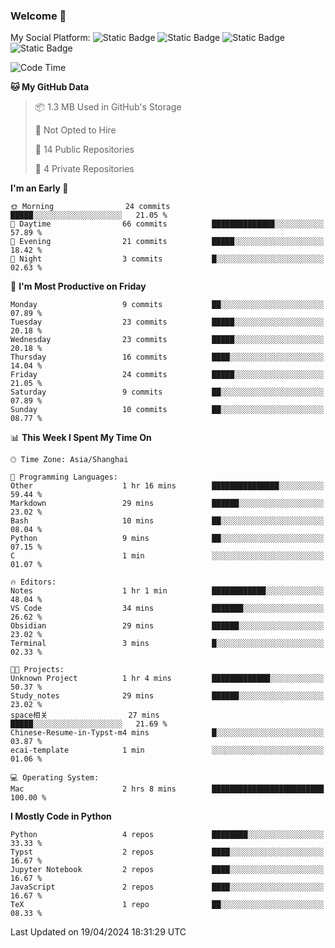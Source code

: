 ### Welcome 👋

<!--
**CheneyNine/CheneyNine** is a ✨ _special_ ✨ repository because its `README.md` (this file) appears on your GitHub profile.

Here are some ideas to get you started:

- 🔭 I’m currently working on ...
- 🌱 I’m currently learning ...
- 👯 I’m looking to collaborate on ...
- 🤔 I’m looking for help with ...
- 💬 Ask me about ...
- 📫 How to reach me: ...
- 😄 Pronouns: ...
- ⚡ Fun fact: ...
-->

My Social Platform:
![Static Badge](https://img.shields.io/badge/_-CheneyNine-black?style=flat&logo=Github&logoColor=white&cacheSeconds=https%3A%2F%2Fgithub.com%2FCheneyNine)
![Static Badge](https://img.shields.io/badge/_-cheneynine.top-purple?style=flat&logo=googlehome&logoColor=white&link=https%3A%2F%2Fwww.cheneynine.top)
![Static Badge](https://img.shields.io/badge/_-CQU__Cheney-green?style=flat&logo=wechat&logoColor=white&link=https%3A%2F%2Fwww.linkedin.com%2Fin%2Fyinan-chen-9b09202b9%2F)
![Static Badge](https://img.shields.io/badge/_-Cheney-blue?style=flat&logo=linkedin&logoColor=white&link=https%3A%2F%2Fwww.linkedin.com%2Fin%2Fyinan-chen-9b09202b9%2F)


<!--START_SECTION:waka-->
![Code Time](http://img.shields.io/badge/Code%20Time-16%20hrs-blue)



**🐱 My GitHub Data** 

> 📦 1.3 MB Used in GitHub's Storage 
 > 
> 🚫 Not Opted to Hire
 > 
> 📜 14 Public Repositories 
 > 
> 🔑 4 Private Repositories 
 > 
**I'm an Early 🐤** 

```text
🌞 Morning                24 commits          █████░░░░░░░░░░░░░░░░░░░░   21.05 % 
🌆 Daytime                66 commits          ██████████████░░░░░░░░░░░   57.89 % 
🌃 Evening                21 commits          █████░░░░░░░░░░░░░░░░░░░░   18.42 % 
🌙 Night                  3 commits           █░░░░░░░░░░░░░░░░░░░░░░░░   02.63 % 
```
📅 **I'm Most Productive on Friday** 

```text
Monday                   9 commits           ██░░░░░░░░░░░░░░░░░░░░░░░   07.89 % 
Tuesday                  23 commits          █████░░░░░░░░░░░░░░░░░░░░   20.18 % 
Wednesday                23 commits          █████░░░░░░░░░░░░░░░░░░░░   20.18 % 
Thursday                 16 commits          ████░░░░░░░░░░░░░░░░░░░░░   14.04 % 
Friday                   24 commits          █████░░░░░░░░░░░░░░░░░░░░   21.05 % 
Saturday                 9 commits           ██░░░░░░░░░░░░░░░░░░░░░░░   07.89 % 
Sunday                   10 commits          ██░░░░░░░░░░░░░░░░░░░░░░░   08.77 % 
```


📊 **This Week I Spent My Time On** 

```text
🕑︎ Time Zone: Asia/Shanghai

💬 Programming Languages: 
Other                    1 hr 16 mins        ███████████████░░░░░░░░░░   59.44 % 
Markdown                 29 mins             ██████░░░░░░░░░░░░░░░░░░░   23.02 % 
Bash                     10 mins             ██░░░░░░░░░░░░░░░░░░░░░░░   08.04 % 
Python                   9 mins              ██░░░░░░░░░░░░░░░░░░░░░░░   07.15 % 
C                        1 min               ░░░░░░░░░░░░░░░░░░░░░░░░░   01.07 % 

🔥 Editors: 
Notes                    1 hr 1 min          ████████████░░░░░░░░░░░░░   48.04 % 
VS Code                  34 mins             ███████░░░░░░░░░░░░░░░░░░   26.62 % 
Obsidian                 29 mins             ██████░░░░░░░░░░░░░░░░░░░   23.02 % 
Terminal                 3 mins              █░░░░░░░░░░░░░░░░░░░░░░░░   02.33 % 

🐱‍💻 Projects: 
Unknown Project          1 hr 4 mins         █████████████░░░░░░░░░░░░   50.37 % 
Study_notes              29 mins             ██████░░░░░░░░░░░░░░░░░░░   23.02 % 
space相关                  27 mins             █████░░░░░░░░░░░░░░░░░░░░   21.69 % 
Chinese-Resume-in-Typst-m4 mins              █░░░░░░░░░░░░░░░░░░░░░░░░   03.87 % 
ecai-template            1 min               ░░░░░░░░░░░░░░░░░░░░░░░░░   01.06 % 

💻 Operating System: 
Mac                      2 hrs 8 mins        █████████████████████████   100.00 % 
```

**I Mostly Code in Python** 

```text
Python                   4 repos             ████████░░░░░░░░░░░░░░░░░   33.33 % 
Typst                    2 repos             ████░░░░░░░░░░░░░░░░░░░░░   16.67 % 
Jupyter Notebook         2 repos             ████░░░░░░░░░░░░░░░░░░░░░   16.67 % 
JavaScript               2 repos             ████░░░░░░░░░░░░░░░░░░░░░   16.67 % 
TeX                      1 repo              ██░░░░░░░░░░░░░░░░░░░░░░░   08.33 % 
```




 Last Updated on 19/04/2024 18:31:29 UTC
<!--END_SECTION:waka-->


